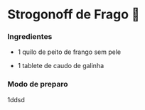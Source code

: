 # Strogonoff de Frago :chicken:

### Ingredientes

- 1 quilo de peito de frango sem pele

- 1 tablete de caudo de galinha

  

### Modo de preparo

1ddsd 